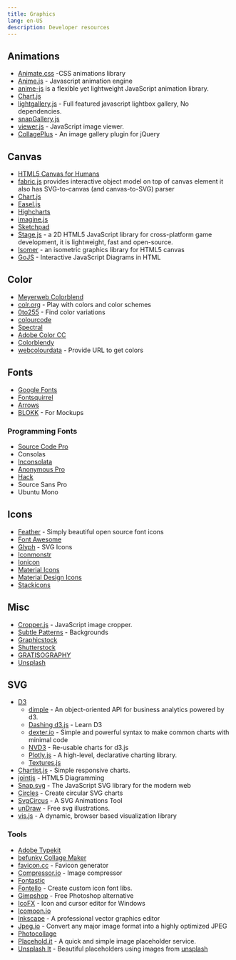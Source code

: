 ```yaml
---
title: Graphics
lang: en-US
description: Developer resources
---
```


## Animations

* [Animate.css](https://daneden.github.io/animate.css/) -CSS animations library
* [Anime.js](http://animejs.com/) - Javascript animation engine
* [anime-js](http://anime-js.com/) is a flexible yet lightweight JavaScript animation library.
* [Chart.js](http://www.chartjs.org/)
* [lightgallery.js](https://sachinchoolur.github.io/lightgallery.js/) - Full featured javascript lightbox gallery, No dependencies.
* [snapGallery.js](http://neerajdelima.ga/snapGallery/)
* [viewer.js](http://fengyuanchen.github.io/viewerjs/) - JavaScript image viewer.
* [CollagePlus](http://collageplus.edlea.com/) - An image gallery plugin for jQuery


## Canvas

* [HTML5 Canvas for Humans](https://github.com/raphamorim/origami.js)
* [fabric.js](http://fabricjs.com/) provides interactive object model on top of canvas element it also has SVG-to-canvas (and canvas-to-SVG) parser
* [Chart.js](http://www.chartjs.org/)
* [Easel.js](http://www.createjs.com/easeljs)
* [Highcharts](http://www.highcharts.com/)
* [imagine.js](http://vladakilov.github.io/imagine/)
* [Sketchpad](http://yiom.github.io/sketchpad/)
* [Stage.js](http://piqnt.com/stage.js/) - a 2D HTML5 JavaScript library for cross-platform game development, it is lightweight, fast and open-source.
* [Isomer](http://jdan.github.io/isomer/) - an isometric graphics library for HTML5 canvas
* [GoJS](http://gojs.net/latest/index.html) - Interactive JavaScript Diagrams in HTML

## Color

* [Meyerweb Colorblend](http://meyerweb.com/eric/tools/color-blend/)
* [colr.org](http://www.colr.org/) - Play with colors and color schemes
* [0to255](http://www.0to255.com/) - Find color variations
* [colourcode](http://www.colourco.de/)
* [Spectral](http://jxnblk.com/Spectral/)
* [Adobe Color CC](https://color.adobe.com)
* [Colorblendy](http://colorblendy.com/)
* [webcolourdata](http://webcolourdata.com/) - Provide URL to get colors

## Fonts

* [Google Fonts](https://www.google.com/fonts/)
* [Fontsquirrel](https://www.fontsquirrel.com/)
* [Arrows](http://www.arrrows.com/)
* [BLOKK](http://blokkfont.com/) - For Mockups

### Programming Fonts

* [Source Code Pro](http://adobe-fonts.github.io/source-code-pro/)
* Consolas
* [Inconsolata](http://www.levien.com/type/myfonts/inconsolata.html)
* [Anonymous Pro](http://www.marksimonson.com/fonts/view/anonymous-pro)
* [Hack](http://sourcefoundry.org/hack/)
* Source Sans Pro
* Ubuntu Mono


## Icons

* [Feather](https://feathericons.com/) - Simply beautiful open source font icons
* [Font Awesome](https://fontawesome.com/icons?d=gallery&m=free)
* [Glyph](http://glyph.smarticons.co/) - SVG Icons
* [Iconmonstr](https://iconmonstr.com/)
* [Ionicon](http://ionicons.com/)
* [Material Icons](https://material.io/tools/icons/?style=baseline)
* [Material Design Icons](https://materialdesignicons.com/)
* [Stackicons](http://stackicons.com/)

## Misc

* [Cropper.js](https://fengyuanchen.github.io/cropperjs/) - JavaScript image cropper.
* [Subtle Patterns](http://subtlepatterns.com/) - Backgrounds
* [Graphicstock](https://www.graphicstock.com/)
* [Shutterstock](http://www.shutterstock.com/)
* [GRATISOGRAPHY](http://gratisography.com/)
* [Unsplash](https://unsplash.com/)

## SVG

* [D3](https://d3js.org/)
  * [dimple](http://dimplejs.org/) - An object-oriented API for business analytics powered by d3.
  * [Dashing d3.js](https://www.dashingd3js.com/) - Learn D3
  * [dexter.io](http://d3xter.io/) - Simple and powerful syntax to make common charts with minimal code
  * [NVD3](http://nvd3.org/) - Re-usable charts for d3.js
  * [Plotly.js](https://plot.ly/javascript/) - A high-level, declarative charting library.
  * [Textures.js](http://riccardoscalco.github.io/textures/)
* [Chartist.js](http://gionkunz.github.io/chartist-js/) - Simple responsive charts.
* [jointjs](http://jointjs.com/) - HTML5 Diagramming
* [Snap.svg](http://snapsvg.io/) - The JavaScript SVG library for the modern web
* [Circles](http://lugolabs.com/circles) - Create circular SVG charts
* [SvgCircus](http://svgcircus.com/) - A SVG Animations Tool
* [unDraw](https://undraw.co/illustrations) - Free svg illustrations.
* [vis.js](http://visjs.org/) - A dynamic, browser based visualization library

### Tools

* [Adobe Typekit](https://typekit.com/)
* [befunky Collage Maker](https://www.befunky.com/features/collage-maker/)
* [favicon.cc](http://www.favicon.cc/) - Favicon generator
* [Compressor.io](https://compressor.io) - Image compressor
* [Fontastic](http://fontastic.me/)
* [Fontello](http://fontello.com/) - Create custom icon font libs.
* [Gimpshop](https://www.gimpshop.com/) - Free Photoshop alternative
* [IcoFX](http://icofx.ro/) - Icon and cursor editor for Windows
* [Icomoon.io](https://icomoon.io/)
* [Inkscape](https://inkscape.org) - A professional vector graphics editor
* [Jpeg.io](https://www.jpeg.io/) - Convert any major image format into a highly optimized JPEG
* [Photocollage](http://www.photocollage.com)
* [Placehold.it](http://placehold.it/) - A quick and simple image placeholder service.
* [Unsplash It](https://unsplash.it) - Beautiful placeholders using images from [unsplash](https://unsplash.com/)